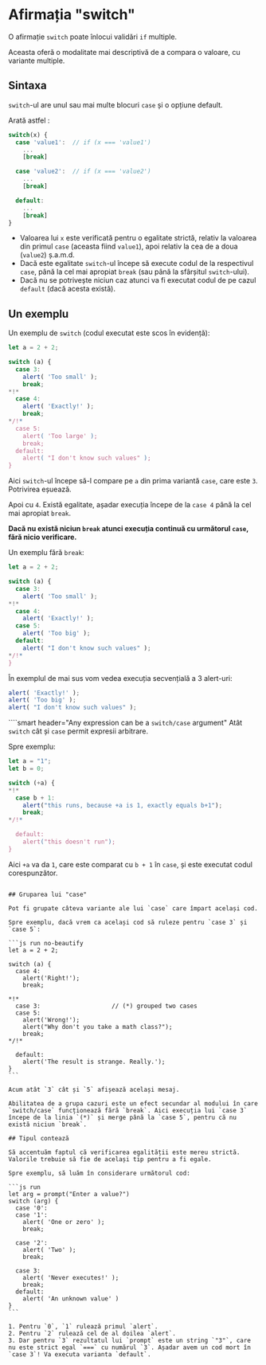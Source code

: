 # Afirmația "switch"

O afirmație `switch` poate înlocui validări `if` multiple.

Aceasta oferă o modalitate mai descriptivă de a compara o valoare, cu variante multiple.

## Sintaxa

`switch`-ul are unul sau mai multe blocuri `case` și o opțiune default.

Arată astfel :

```js no-beautify
switch(x) {
  case 'value1':  // if (x === 'value1')
    ...
    [break]

  case 'value2':  // if (x === 'value2')
    ...
    [break]

  default:
    ...
    [break]
}
```

- Valoarea lui `x` este verificată pentru o egalitate strictă, relativ la valoarea din primul `case` (aceasta fiind `value1`), apoi relativ la cea de a doua (`value2`) ș.a.m.d.
- Dacă este egalitate `switch`-ul începe să execute codul de la respectivul `case`, până la cel mai apropiat `break` (sau până la sfârșitul `switch`-ului).
- Dacă nu se potrivește niciun caz atunci va fi executat codul de pe cazul `default` (dacă acesta există).

## Un exemplu

Un exemplu de `switch` (codul executat este scos în evidență):

```js run
let a = 2 + 2;

switch (a) {
  case 3:
    alert( 'Too small' );
    break;
*!*
  case 4:
    alert( 'Exactly!' );
    break;
*/!*
  case 5:
    alert( 'Too large' );
    break;
  default:
    alert( "I don't know such values" );
}
```

Aici `switch`-ul începe să-l compare pe `a` din prima variantă `case`, care este `3`. Potrivirea eșuează.

Apoi cu `4`. Există egalitate, așadar execuția începe de la `case 4` până la cel mai apropiat `break`.

**Dacă nu există niciun `break` atunci execuția continuă cu următorul `case`, fără nicio verificare.**

Un exemplu fără `break`:

```js run
let a = 2 + 2;

switch (a) {
  case 3:
    alert( 'Too small' );
*!*
  case 4:
    alert( 'Exactly!' );
  case 5:
    alert( 'Too big' );
  default:
    alert( "I don't know such values" );
*/!*
}
```

În exemplul de mai sus vom vedea execuția secvențială a 3 alert-uri:

```js
alert( 'Exactly!' );
alert( 'Too big' );
alert( "I don't know such values" );
```

````smart header="Any expression can be a `switch/case` argument"
Atât `switch` cât și `case` permit expresii arbitrare.

Spre exemplu:

```js run
let a = "1";
let b = 0;

switch (+a) {
*!*
  case b + 1:
    alert("this runs, because +a is 1, exactly equals b+1");
    break;
*/!*

  default:
    alert("this doesn't run");
}
```
Aici `+a` va da `1`, care este comparat cu `b + 1` în `case`, și este executat codul corespunzător.
````

## Gruparea lui "case"

Pot fi grupate câteva variante ale lui `case` care împart același cod.

Spre exemplu, dacă vrem ca același cod să ruleze pentru `case 3` și `case 5`:

```js run no-beautify
let a = 2 + 2;

switch (a) {
  case 4:
    alert('Right!');
    break;

*!*
  case 3:                    // (*) grouped two cases
  case 5:
    alert('Wrong!');
    alert("Why don't you take a math class?");
    break;
*/!*

  default:
    alert('The result is strange. Really.');
}
```

Acum atât `3` cât și `5` afișează același mesaj.

Abilitatea de a grupa cazuri este un efect secundar al modului în care `switch/case` funcționează fără `break`. Aici execuția lui `case 3` începe de la linia `(*)` și merge până la `case 5`, pentru că nu există niciun `break`.

## Tipul contează

Să accentuăm faptul că verificarea egalității este mereu strictă. Valorile trebuie să fie de același tip pentru a fi egale.

Spre exemplu, să luăm în considerare următorul cod:

```js run
let arg = prompt("Enter a value?")
switch (arg) {
  case '0':
  case '1':
    alert( 'One or zero' );
    break;

  case '2':
    alert( 'Two' );
    break;

  case 3:
    alert( 'Never executes!' );
    break;
  default:
    alert( 'An unknown value' )
}
```

1. Pentru `0`, `1` rulează primul `alert`.
2. Pentru `2` rulează cel de al doilea `alert`.
3. Dar pentru `3` rezultatul lui `prompt` este un string `"3"`, care nu este strict egal `===` cu numărul `3`. Așadar avem un cod mort în `case 3`! Va executa varianta `default`.